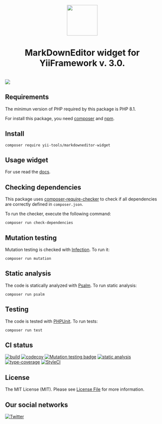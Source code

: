 <p align="center">
    <a href="https://github.com/yii-tools/markdowneditor-widget" target="_blank">
        <img src="https://avatars.githubusercontent.com/u/121752654?s=200&v=4" height="100px">
    </a>
    <h1 align="center">MarkDownEditor widget for YiiFramework v. 3.0.</h1>
    <br>
    <a href="https://github.com/sparksuite/simplemde-markdown-editor" target="_blank">
        <img src="https://camo.githubusercontent.com/ab154649c0293f2a472251f85d973f6f12fd8007446cfe3b4d4571c7e2642184/687474703a2f2f692e696d6775722e636f6d2f7a7157664a774f2e706e67">
    </a>
    <br>        
</p>

## Requirements

The minimun version of PHP required by this package is PHP 8.1.

For install this package, you need [composer](https://getcomposer.org/) and [npm](https://www.npmjs.com/).

## Install

```shell
composer require yii-tools/markdowneditor-widget
```

## Usage widget

For use read the [docs](/docs/widget.md).

## Checking dependencies

This package uses [composer-require-checker](https://github.com/maglnet/ComposerRequireChecker) to check if all dependencies are correctly defined in `composer.json`.

To run the checker, execute the following command:

```shell
composer run check-dependencies
```

## Mutation testing

Mutation testing is checked with [Infection](https://infection.github.io/). To run it:

```shell
composer run mutation
```

## Static analysis

The code is statically analyzed with [Psalm](https://psalm.dev/). To run static analysis:

```shell
composer run psalm
```

## Testing

The code is tested with [PHPUnit](https://phpunit.de/). To run tests:

```
composer run test
```

## CI status

[![build](https://github.com/yii-tools/markdowneditor-widget/actions/workflows/build.yml/badge.svg)](https://github.com/yii-tools/markdowneditor-widget/actions/workflows/build.yml)
[![codecov](https://codecov.io/gh/yii-tools/markdowneditor-widget/branch/main/graph/badge.svg?token=MF0XUGVLYC)](https://codecov.io/gh/yii-tools/markdowneditor-widget)
[![Mutation testing badge](https://img.shields.io/endpoint?style=flat&url=https%3A%2F%2Fbadge-api.stryker-mutator.io%2Fgithub.com%2Fyii-tools%2Fmarkdowneditor-widget%2Fmain)](https://dashboard.stryker-mutator.io/reports/github.com/yii-tools/markdowneditor-widget/main)
[![static analysis](https://github.com/yii-tools/markdowneditor-widget/actions/workflows/static.yml/badge.svg)](https://github.com/yii-tools/markdowneditor-widget/actions/workflows/static.yml)
[![type-coverage](https://shepherd.dev/github/yii-tools/markdowneditor-widget/coverage.svg)](https://shepherd.dev/github/yii-tools/markdowneditor-widget)
[![StyleCI](https://github.styleci.io/repos/597357376/shield?branch=main)](https://github.styleci.io/repos/597357376?branch=main)

## License

The MIT License (MIT). Please see [License File](LICENSE.md) for more information.

## Our social networks

[![Twitter](https://img.shields.io/badge/twitter-follow-1DA1F2?logo=twitter&logoColor=1DA1F2&labelColor=555555?style=flat)](https://twitter.com/Terabytesoftw)
